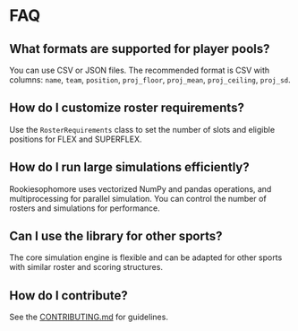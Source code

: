 # FAQ

## What formats are supported for player pools?

You can use CSV or JSON files. The recommended format is CSV with columns: `name`, `team`, `position`, `proj_floor`, `proj_mean`, `proj_ceiling`, `proj_sd`.

## How do I customize roster requirements?

Use the `RosterRequirements` class to set the number of slots and eligible positions for FLEX and SUPERFLEX.

## How do I run large simulations efficiently?

Rookiesophomore uses vectorized NumPy and pandas operations, and multiprocessing for parallel simulation. You can control the number of rosters and simulations for performance.

## Can I use the library for other sports?

The core simulation engine is flexible and can be adapted for other sports with similar roster and scoring structures.

## How do I contribute?

See the [CONTRIBUTING.md](https://github.com/sansbacon/rookiesophomore/blob/main/CONTRIBUTING.md) for guidelines.
